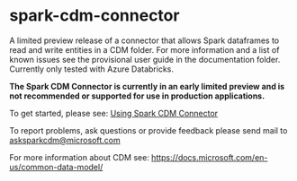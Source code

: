 # spark-cdm-connector

A limited preview release of a connector that allows Spark dataframes to read and write entities in a CDM folder.  For more information and a list of known issues see the provisional user guide in the documentation folder.  Currently only tested with Azure Databricks.

**The Spark CDM Connector is currently in an early limited preview and is not recommended or supported for use in production applications.**

To get started, please see: [Using Spark CDM Connector](documentation/overview.md)

To report problems, ask questions or provide feedback please send mail to asksparkcdm@microsoft.com

For more information about CDM see: https://docs.microsoft.com/en-us/common-data-model/ 
